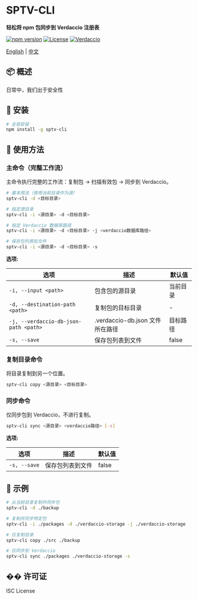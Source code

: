 # SPTV-CLI

**轻松将 npm 包同步到 Verdaccio 注册表**

[![npm version](https://img.shields.io/badge/npm-v1.0.0-blue.svg)](https://www.npmjs.com/package/sptv-cli)
[![License](https://img.shields.io/badge/license-ISC-green.svg)](LICENSE)
[![Verdaccio](https://img.shields.io/badge/verdaccio-v6.1.6-orange.svg)](https://verdaccio.org/)

[English](README.md) | [中文](README_CN.md)

## 📦 概述

日常中，我们出于安全性


## 🚀 安装

```bash
# 全局安装
npm install -g sptv-cli
```

## 📖 使用方法

### 主命令（完整工作流）

主命令执行完整的工作流：复制包 → 扫描有效包 → 同步到 Verdaccio。

```bash
# 基本用法（使用当前目录作为源）
sptv-cli -d <目标目录>

# 指定源目录
sptv-cli -i <源目录> -d <目标目录>

# 指定 Verdaccio 数据库路径
sptv-cli -i <源目录> -d <目标目录> -j <verdaccio数据库路径>

# 保存包列表到文件
sptv-cli -i <源目录> -d <目标目录> -s
```

**选项:**

| 选项 | 描述 | 默认值 |
|------|------|--------|
| `-i, --input <path>` | 包含包的源目录 | 当前目录 |
| `-d, --destination-path <path>` | 复制包的目标目录 | - |
| `-j, --verdaccio-db-json-path <path>` | .verdaccio-db.json 文件所在路径 | 目标路径 |
| `-s, --save` | 保存包列表到文件 | false |

### 复制目录命令

将目录复制到另一个位置。

```bash
sptv-cli copy <源目录> <目标目录>
```

### 同步命令

仅同步包到 Verdaccio，不进行复制。

```bash
sptv-cli sync <源目录> <verdaccio路径> [-s]
```

**选项:**

| 选项 | 描述 | 默认值 |
|------|------|--------|
| `-s, --save` | 保存包列表到文件 | false |

## 🔧 示例

```bash
# 从当前目录复制并同步包
sptv-cli -d ./backup

# 复制并同步特定包
sptv-cli -i ./packages -d ./verdaccio-storage -j ./verdaccio-storage

# 仅复制目录
sptv-cli copy ./src ./backup

# 仅同步到 Verdaccio
sptv-cli sync ./packages ./verdaccio-storage -s
```

## �� 许可证

ISC License 
